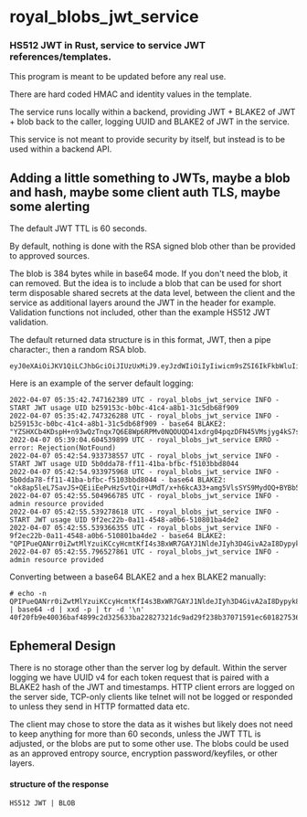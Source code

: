# royal_blobs_jwt_service

<h3>HS512 JWT in Rust, service to service JWT references/templates.</h3>

This program is meant to be updated before any real use.

There are hard coded HMAC and identity values in the template.

The service runs locally within a backend, providing JWT + BLAKE2 of JWT + blob back to the caller, logging UUID and BLAKE2 of JWT in the service.

This service is not meant to provide security by itself, but instead is to be used within a backend API.

<h2>Adding a little something to JWTs, maybe a blob and hash, maybe some client auth TLS, maybe some alerting</h2>

The default JWT TTL is 60 seconds. 

By default, nothing is done with the RSA signed blob other than be provided to approved sources.

The blob is 384 bytes while in base64 mode. If you don't need the blob, it can removed. But the idea is to include a blob that can be used for short term disposable shared secrets at the data level, between the client and the service as additional layers around the JWT in the header for example. Validation functions not included, other than the example HS512 JWT validation.

The default returned data structure is in this format, JWT, then a pipe character:, then a random RSA blob. 

```
eyJ0eXAiOiJKV1QiLCJhbGciOiJIUzUxMiJ9.eyJzdWIiOiIyIiwicm9sZSI6IkFkbWluIiwiZXhwIjoxNjQ5MzA5ODAyfQ.ltmDMT_GiZ69pGQ6DBkVllf7yECrWyerox6Zg8tUv35G4ls_49ljrYPw5xZPEWSfp7q14KFA8glGP95GNffhUQ|cC5uxYEH9/+NSsAz4ut43BC6rUqWAZ9ILwJgZuk1rkdA7BsoMWFRMkrXwKgV0vJXXo1uM39+rBgdYU8xmGWlu1ZERhnWJ/+EMjDPqWU7dgexr2nStwnvNXNFcb9VU+baLFhOJAyVMLF9L7dduyCzKfxukikAhCP7NLtCYdGFUTaSAtSmRL9yGlouetWSyxfyqdyExsOy3wwk7j6pdRbJbyTAF4z7VV7P+nTWCpZzMAMJLbKpM1DlK9rsMFQFm/zK3UVB0QIslbKwz2Z6I0/deiNqh6d9fnHBMxm1hbUVHignnmu9dodUwmxi36wPoSBo2QGHqACK7UzmOpYkTEvDig==
```

Here is an example of the server default logging:

```
2022-04-07 05:35:42.747162389 UTC - royal_blobs_jwt_service INFO - START JWT usage UID b259153c-b0bc-41c4-a8b1-31c5db68f909
2022-04-07 05:35:42.747326288 UTC - royal_blobs_jwt_service INFO - b259153c-b0bc-41c4-a8b1-31c5db68f909 - base64 BLAKE2: "YZSHXCb4KDspH+n93wQzTnqx7Q6E8Wp6RPMv0NQOUQD41xdrg04pqzDFN45VMsjyg4kS7smmRiWJmehsnLDVMA=="
2022-04-07 05:39:04.604539899 UTC - royal_blobs_jwt_service ERRO - error: Rejection(NotFound)
2022-04-07 05:42:54.933738557 UTC - royal_blobs_jwt_service INFO - START JWT usage UID 5b0dda78-ff11-41ba-bfbc-f5103bbd8044
2022-04-07 05:42:54.933975968 UTC - royal_blobs_jwt_service INFO - 5b0dda78-ff11-41ba-bfbc-f5103bbd8044 - base64 BLAKE2: "ok8ap5leL7SavJS+QEiiEePvHzSvtQir+UMdT/x+h6kcA33+amg5VlsSYS9MydOQ+BYBb5XWQquWFFqCT1welQ=="
2022-04-07 05:42:55.504966785 UTC - royal_blobs_jwt_service INFO - admin resource provided
2022-04-07 05:42:55.539278618 UTC - royal_blobs_jwt_service INFO - START JWT usage UID 9f2ec22b-0a11-4548-a0b6-510801ba4de2
2022-04-07 05:42:55.539366355 UTC - royal_blobs_jwt_service INFO - 9f2ec22b-0a11-4548-a0b6-510801ba4de2 - base64 BLAKE2: "QPIPueQANrr0iZwtMlYzuiKCcyHcmtKfI4s3BxWR7GAYJ1NldeJIyh3D4GivA2aI8Dypyk8Qy/YbYckP4yjYOg=="
2022-04-07 05:42:55.796527861 UTC - royal_blobs_jwt_service INFO - admin resource provided
```

Converting between a base64 BLAKE2 and a hex BLAKE2 manually:

```
# echo -n QPIPueQANrr0iZwtMlYzuiKCcyHcmtKfI4s3BxWR7GAYJ1NldeJIyh3D4GivA2aI8Dypyk8Qy/YbYckP4yjYOg== | base64 -d | xxd -p | tr -d '\n'
40f20fb9e40036baf4899c2d325633ba22827321dc9ad29f238b37071591ec601827536575e248ca1dc3e068af036688f03ca9ca4f10cbf61b61c90fe328d83a
```

<h2>Ephemeral Design</h2>

There is no storage other than the server log by default. Within the server logging we have UUID v4 for each token request that is paired with a BLAKE2 hash of the JWT and timestamps. HTTP client errors are logged on the server side, TCP-only clients like telnet will not be logged or responded to unless they send in HTTP formatted data etc.

The client may chose to store the data as it wishes but likely does not need to keep anything for more than 60 seconds, unless the JWT TTL is adjusted, or the blobs are put to some other use. The blobs could be used as an approved entropy source, encryption password/keyfiles, or other layers.

<h4>structure of the response</h4>

```HS512 JWT | BLOB```

